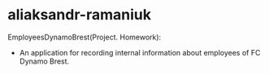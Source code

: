 # aliaksandr-ramaniuk

EmployeesDynamoBrest(Project. Homework):
- An application for recording internal information about employees of FC Dynamo Brest.






